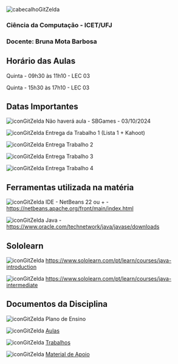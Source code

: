 ![cabecalhoGitZelda](https://github.com/user-attachments/assets/0ab3f28b-6ee1-4b5d-8dba-322e861af126)


### Ciência da Computação - ICET/UFJ
### Docente: Bruna Mota Barbosa

## Horário das Aulas

Quinta - 09h30 às 11h10 - LEC 03

Quinta - 15h30 às 17h10 - LEC 03

## Datas Importantes

![iconGitZelda](https://github.com/user-attachments/assets/208a8e50-c296-47e1-9683-9082381461e3) Não haverá aula - SBGames - 03/10/2024

![iconGitZelda](https://github.com/user-attachments/assets/208a8e50-c296-47e1-9683-9082381461e3) Entrega da Trabalho 1 (Lista 1 + Kahoot)

![iconGitZelda](https://github.com/user-attachments/assets/208a8e50-c296-47e1-9683-9082381461e3) Entrega Trabalho 2

![iconGitZelda](https://github.com/user-attachments/assets/208a8e50-c296-47e1-9683-9082381461e3) Entrega Trabalho 3

![iconGitZelda](https://github.com/user-attachments/assets/208a8e50-c296-47e1-9683-9082381461e3) Entrega Trabalho 4

## Ferramentas utilizada na matéria

![iconGitZelda](https://github.com/user-attachments/assets/208a8e50-c296-47e1-9683-9082381461e3) IDE - NetBeans 22 ou + - https://netbeans.apache.org/front/main/index.html

![iconGitZelda](https://github.com/user-attachments/assets/208a8e50-c296-47e1-9683-9082381461e3) Java - https://www.oracle.com/technetwork/java/javase/downloads

## Sololearn

![iconGitZelda](https://github.com/user-attachments/assets/208a8e50-c296-47e1-9683-9082381461e3) https://www.sololearn.com/pt/learn/courses/java-introduction

![iconGitZelda](https://github.com/user-attachments/assets/208a8e50-c296-47e1-9683-9082381461e3) https://www.sololearn.com/pt/learn/courses/java-intermediate

## Documentos da Disciplina

![iconGitZelda](https://github.com/user-attachments/assets/208a8e50-c296-47e1-9683-9082381461e3) Plano de Ensino

![iconGitZelda](https://github.com/user-attachments/assets/208a8e50-c296-47e1-9683-9082381461e3) [Aulas](https://github.com/brunamota/POO_2/blob/main/Aulas.md)

![iconGitZelda](https://github.com/user-attachments/assets/208a8e50-c296-47e1-9683-9082381461e3) [Trabalhos](https://github.com/brunamota/POO_2/blob/main/Trabalhos.md)

![iconGitZelda](https://github.com/user-attachments/assets/208a8e50-c296-47e1-9683-9082381461e3) [Material de Apoio](https://github.com/brunamota/POO/files/15018020/Conteudo_POO.pdf)

